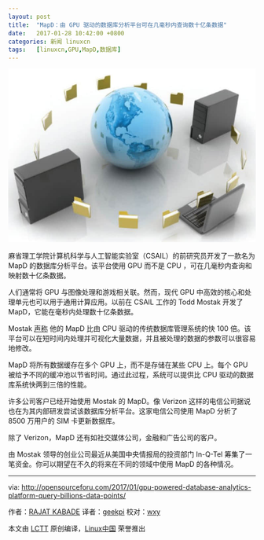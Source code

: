 ```yaml
---
layout: post
title:	"MapD：由 GPU 驱动的数据库分析平台可在几毫秒内查询数十亿条数据"
date:	2017-01-28 10:42:00 +0800 
categories:	新闻 linuxcn 
tags:	[linuxcn,GPU,MapD,数据库]
---
```



![database analytics platform MapD](/Asserts/Images/album/201701/28/104210t3dy4xxxwxzydt83.jpg)


麻省理工学院计算机科学与人工智能实验室（CSAIL）的前研究员开发了一款名为 MapD 的数据库分析平台。该平台使用 GPU 而不是 CPU ，可在几毫秒内查询和映射数十亿条数据。


人们通常将 GPU 与图像处理和游戏相关联。然而，现代 GPU 中高效的核心和处理单元也可以用于通用计算应用。以前在 CSAIL 工作的 Todd Mostak 开发了 MapD，它能在毫秒内处理数十亿条数据。


Mostak [声称](http://news.mit.edu/2017/startup-mapd-fast-big-data-mapping-0111) 他的 MapD 比由 CPU 驱动的传统数据库管理系统的快 100 倍。该平台可以在短时间内处理并可视化大量数据，并且被处理的数据的参数可以很容易地修改。


MapD 将所有数据缓存在多个 GPU 上，而不是存储在某些 CPU 上。每个 GPU 被给予不同的缓冲池以节省时间。通过此过程，系统可以提供比 CPU 驱动的数据库系统快两到三倍的性能。


许多公司客户已经开始使用 Mostak 的 MapD。像 Verizon 这样的电信公司据说也在为其内部研发尝试该数据库分析平台。这家电信公司使用 MapD 分析了 8500 万用户的 SIM 卡更新数据库。


除了 Verizon，MapD 还有如社交媒体公司，金融和广告公司的客户。


由 Mostak 领导的创业公司最近从美国中央情报局的投资部门 In-Q-Tel 筹集了一笔资金。你可以期望在不久的将来在不同的领域中使用 MapD 的各种情况。




---


via: <http://opensourceforu.com/2017/01/gpu-powered-database-analytics-platform-query-billions-data-points/>


作者：[RAJAT KABADE](%5B1%5D:https://twitter.com/home?status=This%20GPU-powered%20database%20analytics%20platform%20can%20query%20billions%20of%20data%20points%20in%20milliseconds+http://opensourceforu.com/2017/01/gpu-powered-database-analytics-platform-query-billions-data-points/) 译者：[geekpi](https://github.com/geekpi) 校对：[wxy](https://github.com/wxy)


本文由 [LCTT](https://github.com/LCTT/TranslateProject) 原创编译，[Linux中国](https://linux.cn/) 荣誉推出
